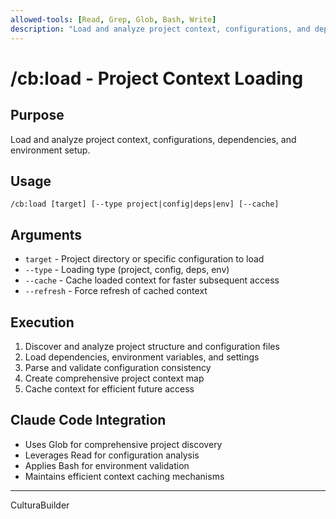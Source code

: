 ```yaml
---
allowed-tools: [Read, Grep, Glob, Bash, Write]
description: "Load and analyze project context, configurations, and dependencies"
---
```


# /cb:load - Project Context Loading

## Purpose
Load and analyze project context, configurations, dependencies, and environment setup.

## Usage
```
/cb:load [target] [--type project|config|deps|env] [--cache]
```

## Arguments
- `target` - Project directory or specific configuration to load
- `--type` - Loading type (project, config, deps, env)
- `--cache` - Cache loaded context for faster subsequent access
- `--refresh` - Force refresh of cached context

## Execution
1. Discover and analyze project structure and configuration files
2. Load dependencies, environment variables, and settings
3. Parse and validate configuration consistency
4. Create comprehensive project context map
5. Cache context for efficient future access

## Claude Code Integration
- Uses Glob for comprehensive project discovery
- Leverages Read for configuration analysis
- Applies Bash for environment validation
- Maintains efficient context caching mechanisms
---
CulturaBuilder
